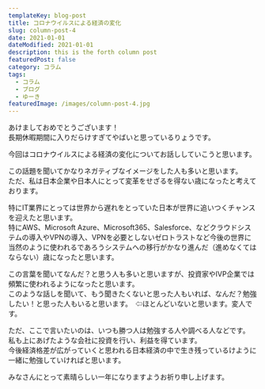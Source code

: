 ```yaml
---
templateKey: blog-post
title: コロナウイルスによる経済の変化
slug: column-post-4
date: 2021-01-01
dateModified: 2021-01-01
description: this is the forth column post
featuredPost: false
category: コラム
tags:
  - コラム
  - ブログ
  - ゆーき
featuredImage: /images/column-post-4.jpg
---
```

あけましておめでとうございます！<br>
長期休暇期間に入りだらけすぎてやばいと思っているりょうです。

今回はコロナウイルスによる経済の変化についてお話ししていこうと思います。

この話題を聞いてかなりネガティブなイメージをした人も多いと思います。<br>
ただ、私は日本企業や日本人にとって変革をせざるを得ない歳になったと考えております。

特にIT業界にとっては世界から遅れをとっていた日本が世界に追いつくチャンスを迎えたと思います。<br>
特にAWS、Microsoft Azure、Microsoft365、Salesforce、などクラウドシステムの導入やVPNの導入、VPNを必要としないゼロトラストなど今後の世界に当然のように使われるであろうシステムへの移行がかなり進んだ（進めなくてはならない）歳になったと思います。

この言葉を聞いてなんだ？と思う人も多いと思いますが、投資家やIVP企業では頻繁に使われるようになったと思います。<br>
このような話しを聞いて、もう聞きたくないと思った人もいれば、なんだ？勉強したい！と思った人もいると思います。　⇦ほとんどいないと思います。変人です。

ただ、ここで言いたいのは、いつも勝つ人は勉強する人や調べる人などです。<br>
私も上にあげたような会社に投資を行い、利益を得ています。<br>
今後経済格差が広がっていくと思われる日本経済の中で生き残っているけように一緒に勉強していければと思います。

みなさんにとって素晴らしい一年になりますようお祈り申し上げます。